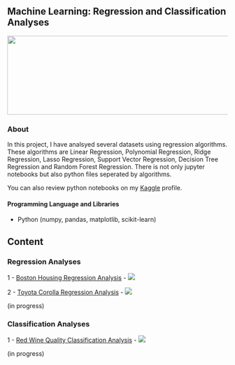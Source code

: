 ## Machine Learning: Regression and Classification Analyses

<img src="https://raw.githubusercontent.com/tolgahancepel/Machine-Learning-Regression-and-Classification-Analysis/master/Header.png"
data-canonical-src="https://raw.githubusercontent.com/tolgahancepel/Machine-Learning-Regression-and-Classification-Analyses/master/img/Header.png"
width="720" height="180" />

### About

In this project, I have analsyed several datasets using regression algorithms. These algorithms are Linear Regression, Polynomial Regression, Ridge Regression, Lasso Regression, Support Vector Regression, Decision Tree Regression and Random Forest Regression. There is not only jupyter notebooks but also python files seperated by algorithms.

You can also review python notebooks on my <a href="https://www.kaggle.com/tolgahancepel/kernels">Kaggle</a> profile.

#### Programming Language and Libraries
- Python (numpy, pandas, matplotlib, scikit-learn)

## Content
### Regression Analyses
1 - <a href="https://github.com/tolgahancepel/Machine-Learning-Regression-and-Classification-Analyses/blob/master/src/Regression/boston-housing-notebook.ipynb">Boston Housing Regression Analysis</a> - 
<a href="https://www.kaggle.com/tolgahancepel/boston-housing-regression-analysis">
  <img src="https://raw.githubusercontent.com/tolgahancepel/Machine-Learning-Regression-and-Classification-Analyses/master/img/kaggle-button.png"></img>
</a>
<br>

2 - <a href="https://github.com/tolgahancepel/Machine-Learning-Regression-and-Classification-Analyses/blob/master/src/Regression/toyota-corolla-notebook.ipynb">Toyota Corolla Regression Analysis</a> - 
<a href="https://www.kaggle.com/tolgahancepel/toyota-corolla-prices-regression-analysis">
  <img src="https://raw.githubusercontent.com/tolgahancepel/Machine-Learning-Regression-and-Classification-Analyses/master/img/kaggle-button.png"></img>
</a>
<br>

(in progress)

### Classification Analyses
1 - <a href="https://github.com/tolgahancepel/Machine-Learning-Regression-and-Classification-Analyses/blob/master/src/Classification/red-wine-quality.ipynb">Red Wine Quality Classification Analysis</a> - 
<a href="https://www.kaggle.com/tolgahancepel/red-wine-quality-classification-analysis">
  <img src="https://raw.githubusercontent.com/tolgahancepel/Machine-Learning-Regression-and-Classification-Analyses/master/img/kaggle-button.png"></img>
</a>

(in progress)
